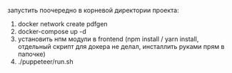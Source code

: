 запустить поочередно в корневой директории проекта:

1) docker network create pdfgen
2) docker-compose up -d
3) установить нпм модули в frontend (npm install / yarn install, отдельный скрипт для докера не делал, инсталлить руками прям в папочке)   
3) ./puppeteer/run.sh